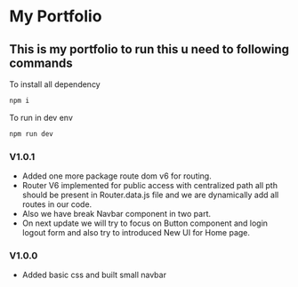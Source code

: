 # My Portfolio

## This is my portfolio to run this u need to following commands

To install all dependency
```powershell
npm i
```

To run in dev env
```powershell
npm run dev
``````

### V1.0.1
* Added one more package route dom v6 for routing.
* Router V6 implemented for public access with centralized path all pth should be present in Router.data.js file and we are dynamically add all routes in our code.
* Also we have break Navbar component in two part.
* On next update we will try to focus on Button component and login logout form and also try to introduced New UI for Home page.

### V1.0.0
* Added basic css and built small navbar